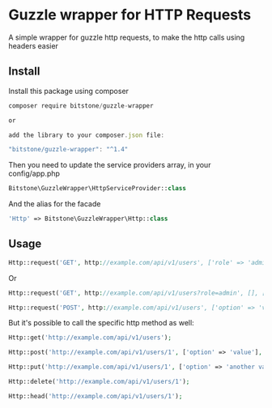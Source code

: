 # Guzzle wrapper for HTTP Requests

A simple wrapper for guzzle http requests, to make the http calls using headers easier

## Install

Install this package using composer

```js
composer require bitstone/guzzle-wrapper

or

add the library to your composer.json file:

"bitstone/guzzle-wrapper": "^1.4"
```

Then you need to update the service providers array, in your config/app.php

```php
Bitstone\GuzzleWrapper\HttpServiceProvider::class
```

And the alias for the facade

```php
'Http' => Bitstone\GuzzleWrapper\Http::class
```

## Usage

```php
Http::request('GET', http://example.com/api/v1/users', ['role' => 'admin'], ['Content-Type' => 'application/json']);
```

Or

```php
Http::request('GET', http://example.com/api/v1/users?role=admin', [], ['Content-Type' => 'application/json']);
```

```php
Http::request('POST', http://example.com/api/v1/users', ['option' => 'value'], ['Content-Type' => 'application/json', 'Accept' => 'application/json']);
```

But it's possible to call the specific http method as well:

```php
Http::get('http://example.com/api/v1/users');
```

```php
Http::post('http://example.com/api/v1/users/1', ['option' => 'value'], ['Accept' => 'application/json']);
```

```php
Http::put('http://example.com/api/v1/users/1', ['option' => 'another value'], ['Accept' => 'application/json']);
```

```php
Http::delete('http://example.com/api/v1/users/1');
```

```php
Http::head('http://example.com/api/v1/users/1');
```

